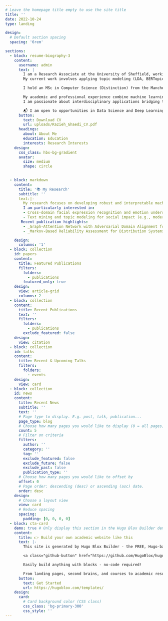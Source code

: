 ```yaml
---
# Leave the homepage title empty to use the site title
title: ''
date: 2022-10-24
type: landing

design:
  # Default section spacing
  spacing: '6rem'

sections:
  - block: resume-biography-3
    content:
      username: admin
      text: |
        I am a Research Associate at the University of Sheffield, working within the Management School on text mining and data-driven decision support systems.  
        My current work involves applying topic modeling (LDA, BERTopic) to analyze UK Modern Slavery Act statements and developing a Decision Support System using the Best–Worst Method (BWM) and Spanning Tree Enumeration (STE).  

        I hold an MSc in Computer Science (Distinction) from the Manchester Metropolitan University, where my dissertation Deep Learning-Based Cross-Domain Facial Expression Recognition and was accepted for presentation at the Asian Conference on Machine Learning (ACML 2025).  

        My academic and professional experience combine machine learning, computer vision, and software development.  
        I am passionate about interdisciplinary applications bridging technology and societal impact.

        📬 I am open to opportunities in Data Science and Deep Learning Research,roles where I can contribute to impactful, data-driven projects.
      button:
        text: Download CV
        url: uploads/Razieh_Ghaedi_CV.pdf
      headings:
        about: About Me
        education: Education
        interests: Research Interests
    design:
      css_class: hbx-bg-gradient
      avatar:
        size: medium
        shape: circle

    
  - block: markdown
    content:
      title: '📚 My Research'
      subtitle: ''
      text:|-
        My research focuses on developing robust and interpretable machine learning systems across visual, textual, and multimodal data domains.  
        I am particularly interested in:
        - Cross-domain facial expression recognition and emotion understanding  
        - Text mining and topic modeling for social impact (e.g., modern slavery analysis)  
       Recent publication highlights:
        - _Graph-Attention Network with Adversarial Domain Alignment for Robust Cross-Domain Facial Expression Recognition_, ACML 2025  
        - _Markov-Based Reliability Assessment for Distribution Systems Considering Failure Rates_, IEEE Access (2023)

    design:
      columns: '1'
  - block: collection
    id: papers
    content:
      title: Featured Publications
      filters:
        folders:
          - publications
        featured_only: true
    design:
      view: article-grid
      columns: 2
  - block: collection
    content:
      title: Recent Publications
      text: ''
      filters:
        folders:
          - publications
        exclude_featured: false
    design:
      view: citation
  - block: collection
    id: talks
    content:
      title: Recent & Upcoming Talks
      filters:
        folders:
          - events
    design:
      view: card
  - block: collection
    id: news
    content:
      title: Recent News
      subtitle: ''
      text: ''
      # Page type to display. E.g. post, talk, publication...
      page_type: blog
      # Choose how many pages you would like to display (0 = all pages)
      count: 5
      # Filter on criteria
      filters:
        author: ''
        category: ''
        tag: ''
        exclude_featured: false
        exclude_future: false
        exclude_past: false
        publication_type: ''
      # Choose how many pages you would like to offset by
      offset: 0
      # Page order: descending (desc) or ascending (asc) date.
      order: desc
    design:
      # Choose a layout view
      view: card
      # Reduce spacing
      spacing:
        padding: [0, 0, 0, 0]
  - block: cta-card
    demo: true # Only display this section in the Hugo Blox Builder demo site
    content:
      title: 👉 Build your own academic website like this
      text: |-
        This site is generated by Hugo Blox Builder - the FREE, Hugo-based open source website builder trusted by 250,000+ academics like you.

        <a class="github-button" href="https://github.com/HugoBlox/hugo-blox-builder" data-color-scheme="no-preference: light; light: light; dark: dark;" data-icon="octicon-star" data-size="large" data-show-count="true" aria-label="Star HugoBlox/hugo-blox-builder on GitHub">Star</a>

        Easily build anything with blocks - no-code required!

        From landing pages, second brains, and courses to academic resumés, conferences, and tech blogs.
      button:
        text: Get Started
        url: https://hugoblox.com/templates/
    design:
      card:
        # Card background color (CSS class)
        css_class: 'bg-primary-300'
        css_style: ''
---
```


